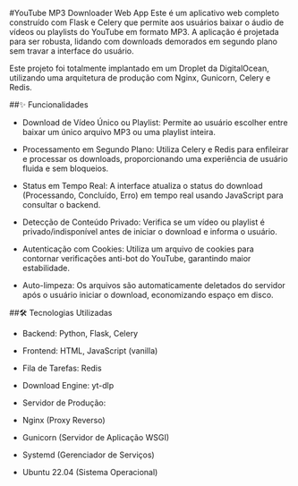 #YouTube MP3 Downloader Web App
Este é um aplicativo web completo construído com Flask e Celery que permite aos usuários baixar o áudio de vídeos ou playlists do YouTube em formato MP3. A aplicação é projetada para ser robusta, lidando com downloads demorados em segundo plano sem travar a interface do usuário.

Este projeto foi totalmente implantado em um Droplet da DigitalOcean, utilizando uma arquitetura de produção com Nginx, Gunicorn, Celery e Redis.

##✨ Funcionalidades
- Download de Vídeo Único ou Playlist: Permite ao usuário escolher entre baixar um único arquivo MP3 ou uma playlist inteira.

- Processamento em Segundo Plano: Utiliza Celery e Redis para enfileirar e processar os downloads, proporcionando uma experiência de usuário fluida e sem bloqueios.

- Status em Tempo Real: A interface atualiza o status do download (Processando, Concluído, Erro) em tempo real usando JavaScript para consultar o backend.

- Detecção de Conteúdo Privado: Verifica se um vídeo ou playlist é privado/indisponível antes de iniciar o download e informa o usuário.

- Autenticação com Cookies: Utiliza um arquivo de cookies para contornar verificações anti-bot do YouTube, garantindo maior estabilidade.

- Auto-limpeza: Os arquivos são automaticamente deletados do servidor após o usuário iniciar o download, economizando espaço em disco.

##🛠️ Tecnologias Utilizadas
- Backend: Python, Flask, Celery

- Frontend: HTML, JavaScript (vanilla)

- Fila de Tarefas: Redis

- Download Engine: yt-dlp

- Servidor de Produção:

- Nginx (Proxy Reverso)

- Gunicorn (Servidor de Aplicação WSGI)

- Systemd (Gerenciador de Serviços)

- Ubuntu 22.04 (Sistema Operacional)
